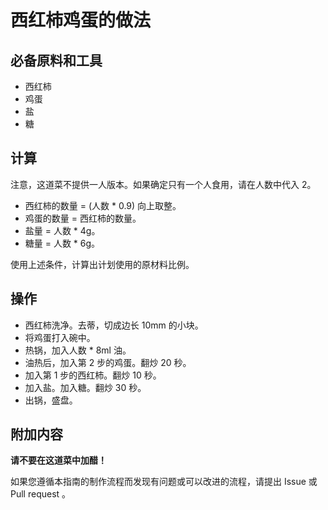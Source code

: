 # 西红柿鸡蛋的做法

## 必备原料和工具

* 西红柿
* 鸡蛋
* 盐
* 糖

## 计算

注意，这道菜不提供一人版本。如果确定只有一个人食用，请在人数中代入 2。

* 西红柿的数量 = (人数 * 0.9) 向上取整。
* 鸡蛋的数量 = 西红柿的数量。
* 盐量 = 人数 * 4g。
* 糖量 = 人数 * 6g。

使用上述条件，计算出计划使用的原材料比例。

## 操作

* 西红柿洗净。去蒂，切成边长 10mm 的小块。
* 将鸡蛋打入碗中。
* 热锅，加入人数 * 8ml 油。
* 油热后，加入第 2 步的鸡蛋。翻炒 20 秒。
* 加入第 1 步的西红柿。翻炒 10 秒。
* 加入盐。加入糖。翻炒 30 秒。
* 出锅，盛盘。

## 附加内容

**请不要在这道菜中加醋！**

如果您遵循本指南的制作流程而发现有问题或可以改进的流程，请提出 Issue 或 Pull request 。
